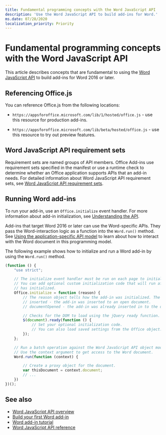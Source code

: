 ```yaml
---
title: Fundamental programming concepts with the Word JavaScript API
description: 'Use the Word JavaScript API to build add-ins for Word.'
ms.date: 07/28/2020
localization_priority: Priority
---
```


# Fundamental programming concepts with the Word JavaScript API

This article describes concepts that are fundamental to using the [Word JavaScript API](../reference/overview/word-add-ins-reference-overview.md) to build add-ins for Word 2016 or later.

## Referencing Office.js

You can reference Office.js from the following locations:

- `https://appsforoffice.microsoft.com/lib/1/hosted/office.js` - use this resource for production add-ins.

- `https://appsforoffice.microsoft.com/lib/beta/hosted/office.js` - use this resource to try out preview features.

## Word JavaScript API requirement sets

Requirement sets are named groups of API members. Office Add-ins use requirement sets specified in the manifest or use a runtime check to determine whether an Office application supports APIs that an add-in needs. For detailed information about Word JavaScript API requirement sets, see [Word JavaScript API requirement sets](../reference/requirement-sets/word-api-requirement-sets.md).

## Running Word add-ins

To run your add-in, use an `Office.initialize` event handler. For more information about add-in initialization, see [Understanding the API](../develop/understanding-the-javascript-api-for-office.md).

Add-ins that target Word 2016 or later can use the Word-specific APIs. They pass the Word-interaction logic as a function into the `Word.run()` method. See [Using the application-specific API model](../develop/application-specific-api-model.md) to learn about how to interact with the Word document in this programming model.

The following example shows how to initialize and run a Word add-in by using the `Word.run()` method.

```js
(function () {
    "use strict";

    // The initialize event handler must be run on each page to initialize Office JS.
    // You can add optional custom initialization code that will run after OfficeJS
    // has initialized.
    Office.initialize = function (reason) {
        // The reason object tells how the add-in was initialized. The values can be:
        // inserted - the add-in was inserted to an open document.
        // documentOpened - the add-in was already inserted in to the document and the document was opened.

        // Checks for the DOM to load using the jQuery ready function.
        $(document).ready(function () {
            // Set your optional initialization code.
            // You can also load saved settings from the Office object.
        });
    };

    // Run a batch operation against the Word JavaScript API object model.
    // Use the context argument to get access to the Word document.
    Word.run(function (context) {

        // Create a proxy object for the document.
        var thisDocument = context.document;
        // ...
    })
})();
```

## See also

- [Word JavaScript API overview](../reference/overview/word-add-ins-reference-overview.md)
- [Build your first Word add-in](../quickstarts/word-quickstart.md)
- [Word add-in tutorial](../tutorials/word-tutorial.md)
- [Word JavaScript API reference](/javascript/api/word)
